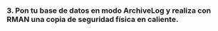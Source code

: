 ### 3. Pon tu base de datos en modo ArchiveLog y realiza con RMAN una copia de seguridad física en caliente.

```sql


```


```sql


```



```sql




```


```sql


```


```sql


```



```sql




```